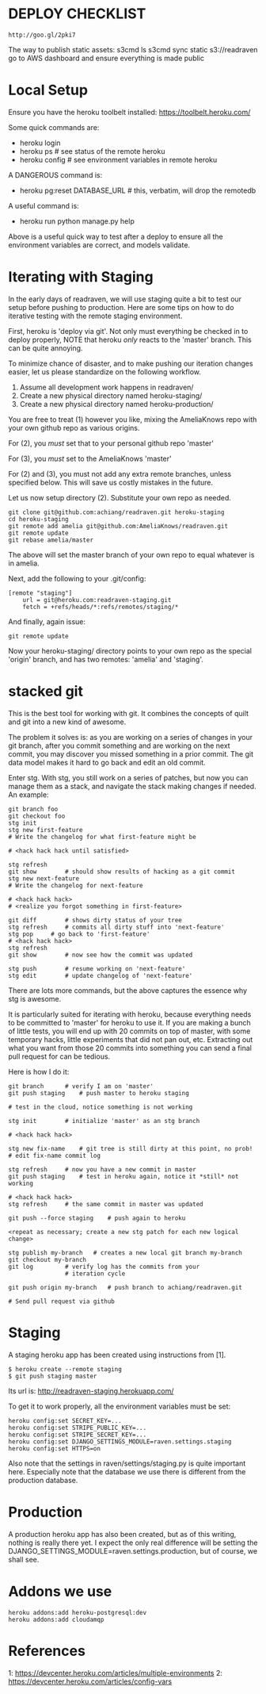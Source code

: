 DEPLOY CHECKLIST
================
	http://goo.gl/2pki7

The way to publish static assets:
	s3cmd ls
	s3cmd sync static s3://readraven
	go to AWS dashboard and ensure everything is made public


Local Setup
===========
Ensure you have the heroku toolbelt installed:
	https://toolbelt.heroku.com/

Some quick commands are:
  - heroku login
  - heroku ps		# see status of the remote heroku
  - heroku config	# see environment variables in remote heroku

A DANGEROUS command is:
  - heroku pg:reset DATABASE_URL	# this, verbatim, will drop the remotedb

A useful command is:
  - heroku run python manage.py help

Above is a useful quick way to test after a deploy to ensure all the
environment variables are correct, and models validate.


Iterating with Staging
======================
In the early days of readraven, we will use staging quite a bit to test
our setup before pushing to production. Here are some tips on how to do
iterative testing with the remote staging environment.

First, heroku is 'deploy via git'. Not only must everything be checked
in to deploy properly, NOTE that heroku *only* reacts to the 'master'
branch. This can be quite annoying.

To minimize chance of disaster, and to make pushing our iteration
changes easier, let us please standardize on the following workflow.

  1. Assume all development work happens in readraven/
  2. Create a new physical directory named heroku-staging/
  3. Create a new physical directory named heroku-production/

You are free to treat (1) however you like, mixing the AmeliaKnows repo
with your own github repo as various origins.

For (2), you *must* set that to your personal github repo 'master'

For (3), you *must* set to the AmeliaKnows 'master'

For (2) and (3), you must not add any extra remote branches, unless
specified below. This will save us costly mistakes in the future.

Let us now setup directory (2). Substitute your own repo as needed.

    git clone git@github.com:achiang/readraven.git heroku-staging
    cd heroku-staging
    git remote add amelia git@github.com:AmeliaKnows/readraven.git
    git remote update
    git rebase amelia/master

The above will set the master branch of your own repo to equal whatever
is in amelia.

Next, add the following to your .git/config:

    [remote "staging"]
        url = git@heroku.com:readraven-staging.git
        fetch = +refs/heads/*:refs/remotes/staging/*

And finally, again issue:

    git remote update

Now your heroku-staging/ directory points to your own repo as the
special 'origin' branch, and has two remotes: 'amelia' and 'staging'.

stacked git
===========
This is the best tool for working with git. It combines the concepts of
quilt and git into a new kind of awesome.

The problem it solves is: as you are working on a series of changes in
your git branch, after you commit something and are working on the next
commit, you may discover you missed something in a prior commit. The git
data model makes it hard to go back and edit an old commit.

Enter stg. With stg, you still work on a series of patches, but now you
can manage them as a stack, and navigate the stack making changes if
needed. An example:

    git branch foo
    git checkout foo
    stg init
    stg new first-feature
    # Write the changelog for what first-feature might be
    
    # <hack hack hack until satisfied>
    
    stg refresh
    git show		# should show results of hacking as a git commit
    stg new next-feature
    # Write the changelog for next-feature
    
    # <hack hack hack>
    # <realize you forgot something in first-feature>
    
    git diff		# shows dirty status of your tree
    stg refresh		# commits all dirty stuff into 'next-feature'
    stg pop		# go back to 'first-feature'
    # <hack hack hack>
    stg refresh
    git show		# now see how the commit was updated

    stg push		# resume working on 'next-feature'
    stg edit		# update changelog of 'next-feature'

There are lots more commands, but the above captures the essence why stg
is awesome.

It is particularly suited for iterating with heroku, because everything
needs to be committed to 'master' for heroku to use it. If you are
making a bunch of little tests, you will end up with 20 commits on top
of master, with some temporary hacks, little experiments that did not pan
out, etc. Extracting out what you want from those 20 commits into
something you can send a final pull request for can be tedious.

Here is how I do it:

    git branch		# verify I am on 'master'
    git push staging	# push master to heroku staging

    # test in the cloud, notice something is not working

    stg init		# initialize 'master' as an stg branch

    # <hack hack hack>

    stg new fix-name	# git tree is still dirty at this point, no prob!
    # edit fix-name commit log

    stg refresh		# now you have a new commit in master
    git push staging	# test in heroku again, notice it *still* not working

    # <hack hack hack>
    stg refresh		# the same commit in master was updated

    git push --force staging	# push again to heroku

    <repeat as necessary; create a new stg patch for each new logical change>

    stg publish my-branch	# creates a new local git branch my-branch
    git checkout my-branch
    git log			# verify log has the commits from your
    				# iteration cycle

    git push origin my-branch	# push branch to achiang/readraven.git

    # Send pull request via github


Staging
=======
A staging heroku app has been created using instructions from [1].

	$ heroku create --remote staging
	$ git push staging master


Its url is:
	http://readraven-staging.herokuapp.com/

To get it to work properly, all the environment variables
must be set:

	heroku config:set SECRET_KEY=...
	heroku config:set STRIPE_PUBLIC_KEY=...
	heroku config:set STRIPE_SECRET_KEY=...
	heroku config:set DJANGO_SETTINGS_MODULE=raven.settings.staging
	heroku config:set HTTPS=on

Also note that the settings in raven/settings/staging.py is quite
important here. Especially note that the database we use there is
different from the production database.

Production
==========
A production heroku app has also been created, but as of this writing,
nothing is really there yet. I expect the only real difference will be
setting the DJANGO_SETTINGS_MODULE=raven.settings.production, but of
course, we shall see.


Addons we use
=============
    heroku addons:add heroku-postgresql:dev
    heroku addons:add cloudamqp


References
==========
1: https://devcenter.heroku.com/articles/multiple-environments
2: https://devcenter.heroku.com/articles/config-vars

